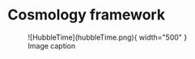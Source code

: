 # Cosmology framework


<figure markdown> 
  ![HubbleTime](hubbleTime.png){ width="500" }
  <figcaption>Image caption</figcaption>
</figure>
